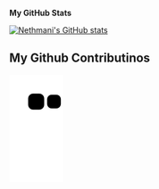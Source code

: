 <b>My GitHub Stats</b>

<a href="http://www.github.com/Nethmani"><img src="https://github-readme-stats.vercel.app/api?username=Nethmani&show_icons=true&hide=&count_private=true&title_color=ec4899&text_color=ffffff&icon_color=3382ed&bg_color=171717&hide_border=true&show_icons=true" alt="Nethmani's GitHub stats" /></a>

## My Github Contributinos
![snake gif](https://github.com/Nethmani/Nethmani/blob/output/github-contribution-grid-snake.svg)





